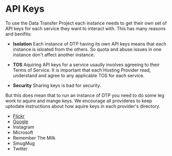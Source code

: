 # API Keys
To use the Data Transfer Project each instance needs to get their own set of API keys
for each service they want to interact with. This has many reasons and benifits:

 - **Isolation** Each instance of DTP having its own API keys means that each
   instance is isloated from the others.  So quota and abuse issues in one
   instance don't affect another instance.

 - **TOS** Aquiring API keys for a service usaully involves agreeing to their
   Terms of Service.  It is important that each Hosting Provider read, understand
   and agree to any applicable TOS for each service.

 - **Security** Sharing keys is bad for security.

But this does mean that to run an instance of DTP you need to do some leg work
to aquire and mange keys.  We encourage all provideres to keep uptodate instructions
about how aquire keys in each provider's directory.

 - [Flickr](../extensions/data-transfer/portability-data-transfer-flickr/Readme#keys)
 - [Google](../extensions/data-transfer/portability-data-transfer-google/Readme#keys)
 - Instagram
 - Microsoft
 - Remember The Milk
 - SmugMug
 - Twitter

